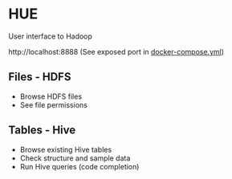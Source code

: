 # HUE

User interface to Hadoop

http://localhost:8888 (See exposed port in [docker-compose.yml](../cluster/docker-compose.yml))

## Files - HDFS

* Browse HDFS files
* See file permissions

## Tables - Hive

* Browse existing Hive tables
* Check structure and sample data
* Run Hive queries (code completion)
